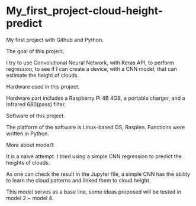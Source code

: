 # My_first_project-cloud-height-predict
My first project with Github and Python.

The goal of this project.

I try to use Convolutional Neural Network, with Keras API, to perform regression, to see if I can create a device, with a CNN model, that can estimate the height of clouds.

Hardware used in this project.

Hardware part includes a Raspberry Pi 4B 4GB, a portable charger, and a Infrared 680(pass) filter.

Software of this project.

The platform of the software is Linux-based OS, Raspien. Functions were written in Python.


More about model1:

It is a naive attempt. I tried using a simple CNN regression to predict the heights of clouds.

As one can check the result in the Jupyter file, a simple CNN has the ability to learn the cloud patterns and linked them to cloud height.

This model serves as a base line, some ideas proposed will be tested in model 2 ~ model 4.

